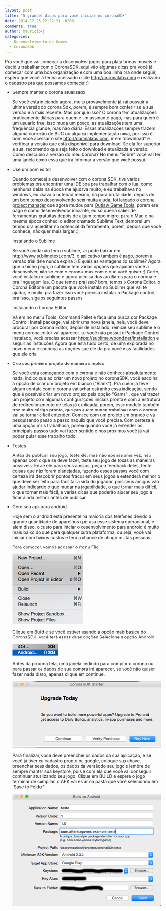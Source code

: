 ```yaml
---
layout: post
title: "5 grandes dicas para você iniciar no coronaSDK"
date: 2014-12-25 22:22:21 -0200
comments: true
author: mauriciokj
categories:
  - Desenvolvimento de Games
  - CoronaSDK
---
```


Pra você que vai começar a desenvolver jogos para plataformas moveis e decidiu trabalhar com o CoronaSDK, aqui vão algumas dicas pra você já começar com uma boa organização e com uma boa linha pra onde seguir, espero que você já tenha acessado o site http://coronalabs.com e realizado o cadastro pra que possamos começar :)

<!-- more -->
* Sempre manter o corona atualizado

	Se você está iniciando agora, muito provavelmente já vai possuir a ultima versão do corona Sdk, porem, é sempre bom conferir se a sua versão é a mais recente. Mas por que isso? O corona tem atualizações praticamente diárias para quem é um assinante pago, mas para quem é um usuário free, isso muda um pouco, as atualizações tem uma frequência grande, mas não diária. Essas atualizações sempre trazem alguma correção de BUG ou alguma implementação nova, por isso é bom você acessar o site http://coronalabs.com, ir em “download”  e verificar a versão que está disponível para download. Se ela for superior a sua, recomendo que seja feito o download e atualizada a versão.
	Como descubro a versão do meu Corona?
		No menu “Sobre” você vai ter uma janela como essa que irá informar a versão que você possui.

* Use um bom editor

	Quando comecei a desenvolver com o corona SDK, tive vários problemas pra encontrar uma IDE boa pra trabalhar com o lua, como nenhuma delas na época me ajudava muito, e eu trabalhava no windows, eu usava o notepad mesmo, na pura brutalidade, depois de um bom tempo desenvolvendo sem muita ajuda, foi lançado o [corona project manager](http://coronaprojectmanager.com) que agora mudou para [Outlaw Game Tools](http://outlawgametools.com/download), porem era pago e como desenvolvedor iniciante, eu só queria saber de ferramentas gratuitas
	depois de algum tempo migrei para o Mac e na mesma época conheci o editor chamado Sublime Text, demorei um tempo pra acreditar no potencial da ferramenta, porem, depois que você conhece, não quer mais largar :)

	Instalando o Sublime

	Se você ainda não tem o sublime, vc pode baixar em http://www.sublimetext.com/3, o aplicativo também é pago, porem a versão trial dele nunca expira :)
	E quais as vantagens do sublime? 
	Agora que o bicho pega, o sublime tem varias opções que ajudam você a desenvolver, não só com o corona, mas com o que você quiser ;)
	Certo, você instalou o sublime e agora precisa dos auxiliares para o corona e pra linguagem lua. O que temos pra isso? bom, temos o Corona Editor.
	o Corona Editor é um pacote que você instala no Sublime que vai te ajudar, e muito.
	pra fazer isso você precisa instalar o Package control, pra isso, siga os seguintes passos.

	Instalando o Corona Editor

	Vá em no menu Tools, Command Pallet e faça uma busca por Package Control: Install package, vai abrir uma nova janela, nela, você deve procurar por Corona Editor, depois de instalado, reinicie seu sublime e o menu corona editor vai aparecer. se você não possui o Package Control instalado, você precisa acessar https://sublime.wbond.net/installation e seguir as instruções
	Agora que está tudo certo, de uma explorada no novo menu e conheça as opções que ele da pra você e as facilidades que ele cria
		


* Crie seu primeiro projeto de maneira simples

	Se você está começando com o corona e não conhece absolutamente nada, indico que ao criar um novo projeto no coronaSDK, você escolha a opção de criar um projeto em branco (“Blank”).
	Pra quem já teve algum contato com o corona vai achar estranho essa indicação, sendo que é possível criar um novo projeto pela opção ‘’Game” , que vai trazer um projeto com algumas configurações iniciais pronta e com a estrutura de redirecionamento de telas já explicada, porem, esse modelo também traz muito código pronto, que pra quem nunca trabalhou com o corona vai se tornar difícil entender.
	Comece com um projeto em branco e vá pesquisando passo a passo naquilo que você precisa. Com certeza é uma opção mais trabalhosa, porem quando você já entender os principais passos tudo vai fazer sentido e nos próximos você já vai poder pular esse trabalho todo.


* Testes

	Antes de publicar seu jogo, teste ele, mas não apenas uma vez, não apenas com o que se deve fazer, teste seu jogo de todas as maneiras possíveis. Envie ele para seus amigos, peça o feedback deles, tente coisas que não foram planejadas, fazendo esses passos você com certeza irá descobrir pontos fracos em seus jogos e entenderá melhor o que deve ser feito para facilitar a vida do jogador, pois seus amigos vão ajudar indicando o que mudar na jogabilidade, o que tornar mais difícil, o que tornar mais fácil, e varias dicas que poderão ajudar seu jogo a ficar ainda melhor antes de publicar


* Gere seu apk para android

	Hoje sem o android está presente na maioria dos telefones devido a grande quantidade de aparelhos que usa esse sistema operacional, e alem disso, o custo para iniciar o desenvolvimento para android é muito mais baixo do que para qualquer outra plataforma, ou seja, você vai iniciar com baixos custos e terá a chance de atingir muitas pessoas 

	Para comecar, vamos acessar o menu File

	![File](/images/2014-12-25-5-grandes-dicas-para-voce-iniciar-no-coronasdk/menu_file.png)

	Clique em Build e se você estiver usando a opção mais basica do CoronaSDK, você terá essas duas opções
	Selecione a opção Android.

	![Build](/images/2014-12-25-5-grandes-dicas-para-voce-iniciar-no-coronasdk/menu_build.png)

	Antes da proxima tela, uma janela pedindo para comprar o corona ou para passar os dados de sua compra irá aparecer, se você não quiser fazer nada disso, apenas clique em continue.

	![PopUp](/images/2014-12-25-5-grandes-dicas-para-voce-iniciar-no-coronasdk/corona_sdk_starter.png)
	
	Para finalizar, você deve preencher os dados da sua aplicação, e se você já tiver eu cadastro pronto no google, coloque sua chave, preenchar seus dados, os dados da versãodo seu jogo e lembre de sempre manter sua keystore, pois é com ela que você vai conseguir continuar atualizando seu jogo.
	Clique em BUILD e espere o jogo terminar de compilar, o APK vai estar na pasta que você selecionou em 'Save to Folder'

	![PopUp](/images/2014-12-25-5-grandes-dicas-para-voce-iniciar-no-coronasdk/build_for_android.png)
	




